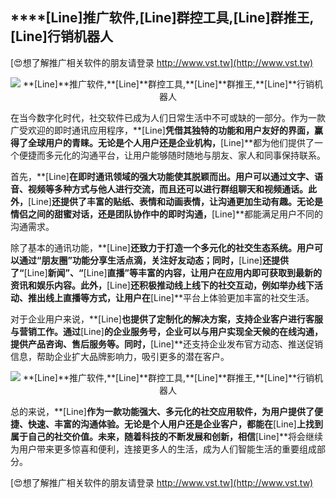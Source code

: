 ## ****[Line]**推广软件,**[Line]**群控工具,**[Line]**群推王,**[Line]**行销机器人**

[😍想了解推广相关软件的朋友请登录 http://www.vst.tw](http://www.vst.tw)

 <center><img src="https://vst.tw/MP4/tuiguang/png/1.png" alt="**[Line]**推广软件,**[Line]**群控工具,**[Line]**群推王,**[Line]**行销机器人"></center>

在当今数字化时代，社交软件已成为人们日常生活中不可或缺的一部分。作为一款广受欢迎的即时通讯应用程序，**[Line]**凭借其独特的功能和用户友好的界面，赢得了全球用户的青睐。无论是个人用户还是企业机构，**[Line]**都为他们提供了一个便捷而多元化的沟通平台，让用户能够随时随地与朋友、家人和同事保持联系。

首先，**[Line]**在即时通讯领域的强大功能使其脱颖而出。用户可以通过文字、语音、视频等多种方式与他人进行交流，而且还可以进行群组聊天和视频通话。此外，**[Line]**还提供了丰富的贴纸、表情和动画表情，让沟通更加生动有趣。无论是情侣之间的甜蜜对话，还是团队协作中的即时沟通，**[Line]**都能满足用户不同的沟通需求。

除了基本的通讯功能，**[Line]**还致力于打造一个多元化的社交生态系统。用户可以通过“朋友圈”功能分享生活点滴，关注好友动态；同时，**[Line]**还提供了“**[Line]**新闻”、“**[Line]**直播”等丰富的内容，让用户在应用内即可获取到最新的资讯和娱乐内容。此外，**[Line]**还积极推动线上线下的社交互动，例如举办线下活动、推出线上直播等方式，让用户在**[Line]**平台上体验更加丰富的社交生活。

对于企业用户来说，**[Line]**也提供了定制化的解决方案，支持企业客户进行客服与营销工作。通过**[Line]**的企业服务号，企业可以与用户实现全天候的在线沟通，提供产品咨询、售后服务等。同时，**[Line]**还支持企业发布官方动态、推送促销信息，帮助企业扩大品牌影响力，吸引更多的潜在客户。

 <center><img src="https://vst.tw/MP4/tuiguang/png/5.png" alt="**[Line]**推广软件,**[Line]**群控工具,**[Line]**群推王,**[Line]**行销机器人"></center>

总的来说，**[Line]**作为一款功能强大、多元化的社交应用软件，为用户提供了便捷、快速、丰富的沟通体验。无论是个人用户还是企业客户，都能在**[Line]**上找到属于自己的社交价值。未来，随着科技的不断发展和创新，相信**[Line]**将会继续为用户带来更多惊喜和便利，连接更多人的生活，成为人们智能生活的重要组成部分。

[😍想了解推广相关软件的朋友请登录 http://www.vst.tw](http://www.vst.tw)



